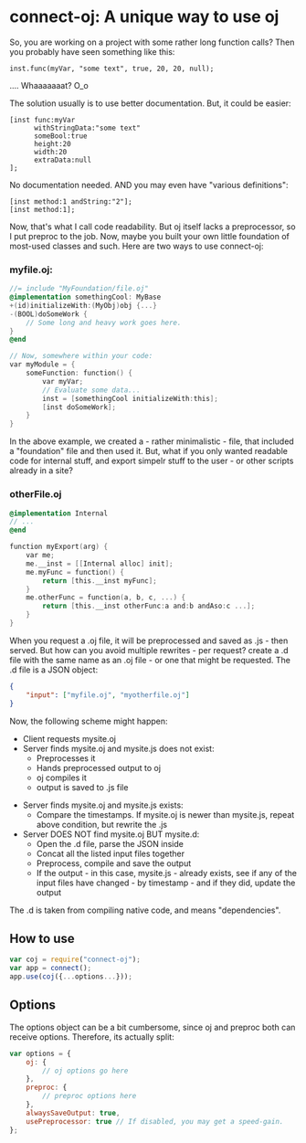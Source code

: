 # connect-oj: A unique way to use oj

So, you are working on a project with some rather long function calls? Then you probably have seen something like this:

    inst.func(myVar, "some text", true, 20, 20, null);

.... Whaaaaaaat? O_o

The solution usually is to use better documentation. But, it could be easier:

    [inst func:myVar
          withStringData:"some text"
          someBool:true
          height:20
          width:20
          extraData:null
    ];

No documentation needed. AND you may even have "various definitions":

    [inst method:1 andString:"2"];
    [inst method:1];

Now, that's what I call code readability. But oj itself lacks a preprocessor, so I put preproc to the job. Now, maybe you built your own little foundation of most-used classes and such. Here are two ways to use connect-oj:

### myfile.oj:
```objective-c
//= include "MyFoundation/file.oj"
@implementation somethingCool: MyBase
+(id)initializeWith:(MyObj)obj {...}
-(BOOL)doSomeWork {
    // Some long and heavy work goes here.
}
@end

// Now, somewhere within your code:
var myModule = {
    someFunction: function() {
        var myVar;
        // Evaluate some data...
        inst = [somethingCool initializeWith:this];
        [inst doSomeWork];
    }
}
```

In the above example, we created a - rather minimalistic - file, that included a "foundation" file and then used it. But, what if you only wanted readable code  for internal stuff, and export simpelr stuff to the user - or other scripts already in a site?

### otherFile.oj
```objective-c
@implementation Internal
// ...
@end

function myExport(arg) {
    var me;
    me.__inst = [[Internal alloc] init];
    me.myFunc = function() {
        return [this.__inst myFunc];
    }
    me.otherFunc = function(a, b, c, ...) {
        return [this.__inst otherFunc:a and:b andAso:c ...];
    }
}
```

When you request a .oj file, it will be preprocessed and saved as .js - then served. But how can you avoid multiple rewrites - per request? create a .d file with the same name as an .oj file - or one that might be requested. The .d file is a JSON object:

```json
{
    "input": ["myfile.oj", "myotherfile.oj"]
}
```

Now, the following scheme might happen:

- Client requests mysite.oj
- Server finds mysite.oj and mysite.js does not exist:
    * Preprocesses it
    * Hands preprocessed output to oj
    * oj compiles it
    * output is saved to .js file
* Server finds mysite.oj and mysite.js exists:
    * Compare the timestamps. If mysite.oj is newer than mysite.js, repeat above condition, but rewrite the .js
* Server DOES NOT find mysite.oj BUT mysite.d:
    * Open the .d file, parse the JSON inside
    * Concat all the listed input files together
    * Preprocess, compile and save the output
    * If the output - in this case, mysite.js - already exists, see if any of the input files have changed - by timestamp - and if they did, update the output


The .d is taken from compiling native code, and means "dependencies".

## How to use
```javascript
var coj = require("connect-oj");
var app = connect();
app.use(coj({...options...}));
```

## Options
The options object can be a bit cumbersome, since oj and preproc both can receive options. Therefore, its actually split:

```JavaScript
var options = {
    oj: {
        // oj options go here
    },
    preproc: {
        // preproc options here
    },
    alwaysSaveOutput: true,
    usePreprocessor: true // If disabled, you may get a speed-gain.
};
```
